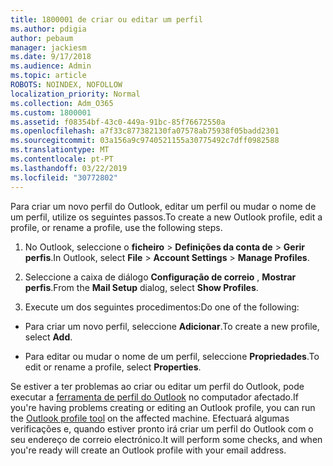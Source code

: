 ```yaml
---
title: 1800001 de criar ou editar um perfil
ms.author: pdigia
author: pebaum
manager: jackiesm
ms.date: 9/17/2018
ms.audience: Admin
ms.topic: article
ROBOTS: NOINDEX, NOFOLLOW
localization_priority: Normal
ms.collection: Adm_O365
ms.custom: 1800001
ms.assetid: f08354bf-43c0-449a-91bc-85f76672550a
ms.openlocfilehash: a7f33c877382130fa07578ab75938f05badd2301
ms.sourcegitcommit: 03a156a9c9740521155a30775492c7dff0982588
ms.translationtype: MT
ms.contentlocale: pt-PT
ms.lasthandoff: 03/22/2019
ms.locfileid: "30772802"
---
```

<span data-ttu-id="d21a7-102">Para criar um novo perfil do Outlook, editar um perfil ou mudar o nome de um perfil, utilize os seguintes passos.</span><span class="sxs-lookup"><span data-stu-id="d21a7-102">To create a new Outlook profile, edit a profile, or rename a profile, use the following steps.</span></span>
  
1. <span data-ttu-id="d21a7-103">No Outlook, seleccione o **ficheiro** \> **Definições da conta de** \> **Gerir perfis**.</span><span class="sxs-lookup"><span data-stu-id="d21a7-103">In Outlook, select **File** \> **Account Settings** \> **Manage Profiles**.</span></span>
    
2. <span data-ttu-id="d21a7-104">Seleccione a caixa de diálogo **Configuração de correio** , **Mostrar perfis**.</span><span class="sxs-lookup"><span data-stu-id="d21a7-104">From the **Mail Setup** dialog, select **Show Profiles**.</span></span>
    
3. <span data-ttu-id="d21a7-105">Execute um dos seguintes procedimentos:</span><span class="sxs-lookup"><span data-stu-id="d21a7-105">Do one of the following:</span></span>
    
  - <span data-ttu-id="d21a7-106">Para criar um novo perfil, seleccione **Adicionar**.</span><span class="sxs-lookup"><span data-stu-id="d21a7-106">To create a new profile, select **Add**.</span></span>
    
  - <span data-ttu-id="d21a7-107">Para editar ou mudar o nome de um perfil, seleccione **Propriedades**.</span><span class="sxs-lookup"><span data-stu-id="d21a7-107">To edit or rename a profile, select **Properties**.</span></span>
    
<span data-ttu-id="d21a7-108">Se estiver a ter problemas ao criar ou editar um perfil do Outlook, pode executar a [ferramenta de perfil do Outlook](https://aka.ms/SaRA-OutlookSetupProfile) no computador afectado.</span><span class="sxs-lookup"><span data-stu-id="d21a7-108">If you're having problems creating or editing an Outlook profile, you can run the [Outlook profile tool](https://aka.ms/SaRA-OutlookSetupProfile) on the affected machine.</span></span> <span data-ttu-id="d21a7-109">Efectuará algumas verificações e, quando estiver pronto irá criar um perfil do Outlook com o seu endereço de correio electrónico.</span><span class="sxs-lookup"><span data-stu-id="d21a7-109">It will perform some checks, and when you're ready will create an Outlook profile with your email address.</span></span> 
  

